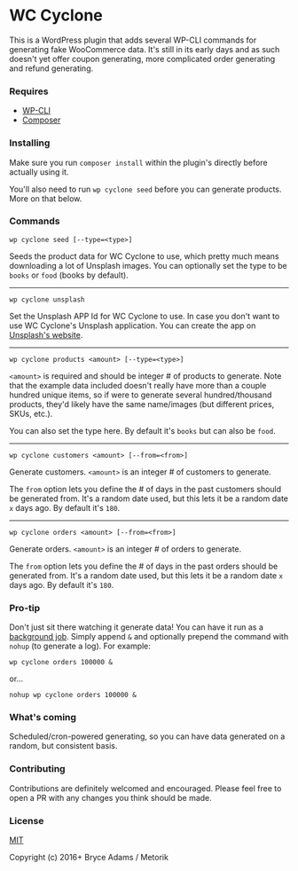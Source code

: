 # WC Cyclone

This is a WordPress plugin that adds several WP-CLI commands for generating fake WooCommerce data. It's still in its early days and as such doesn't yet offer coupon generating, more complicated order generating and refund generating.

### Requires

* [WP-CLI](http://wp-cli.org/)
* [Composer](http://getcomposer.org/)

### Installing
Make sure you run `composer install` within the plugin's directly before actually using it.

You'll also need to run `wp cyclone seed` before you can generate products. More on that below.

### Commands

```
wp cyclone seed [--type=<type>]
```

Seeds the product data for WC Cyclone to use, which pretty much means downloading a lot of Unsplash images. You can optionally set the type to be `books` or `food` (books by default).

---

```
wp cyclone unsplash
```

Set the Unsplash APP Id for WC Cyclone to use. In case you don't want to use WC Cyclone's Unsplash application. You can create the app on [Unsplash's website](https://unsplash.com/developers).

---

```
wp cyclone products <amount> [--type=<type>]
```

`<amount>` is required and should be integer # of products to generate. Note that the example data included doesn't really have more than a couple hundred unique items, so if were to generate several hundred/thousand products, they'd likely have the same name/images (but different prices, SKUs, etc.).

You can also set the type here. By default it's `books` but can also be `food`.

---

```
wp cyclone customers <amount> [--from=<from>]
```

Generate customers. `<amount>` is an integer # of customers to generate.

The `from` option lets you define the # of days in the past customers should be generated from. It's a random date used, but this lets it be a random date `x` days ago. By default it's `180`.

---

```
wp cyclone orders <amount> [--from=<from>]
```

Generate orders. `<amount>` is an integer # of orders to generate.

The `from` option lets you define the # of days in the past orders should be generated from. It's a random date used, but this lets it be a random date `x` days ago. By default it's `180`.

### Pro-tip

Don't just sit there watching it generate data! You can have it run as a [background job](http://unix.stackexchange.com/questions/103731/run-a-command-without-making-me-wait). Simply append `&` and optionally prepend the command with `nohup` (to generate a log). For example:

```
wp cyclone orders 100000 &
```

or...

```
nohup wp cyclone orders 100000 &
```


### What's coming

Scheduled/cron-powered generating, so you can have data generated on a random, but consistent basis.

### Contributing

Contributions are definitely welcomed and encouraged. Please feel free to open a PR with any changes you think should be made.

### License
[MIT](https://opensource.org/licenses/MIT)

Copyright (c) 2016+ Bryce Adams / Metorik